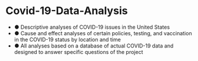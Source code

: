 # Covid-19-Data-Analysis
- ● Descriptive analyses of COVID-19 issues in the United States 
- ● Cause and effect analyses of certain policies, testing, and vaccination in the COVID-19 status by location and time 
- ● All analyses based on a database of actual COVID-19 data and designed to answer specific questions of the project
